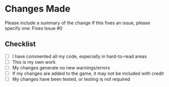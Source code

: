 # Changes Made
Please include a summary of the change
If this fixes an issue, please specify one: Fixes Issue #0
## Checklist
- [ ] I have commented all my code, especially in hard-to-read areas
- [ ] This is my own work
- [ ] My changes generate no new warnings/errors
- [ ] If my changes are added to the game, it may not be included with credit
- [ ] My changes have been tested, or testing is not required